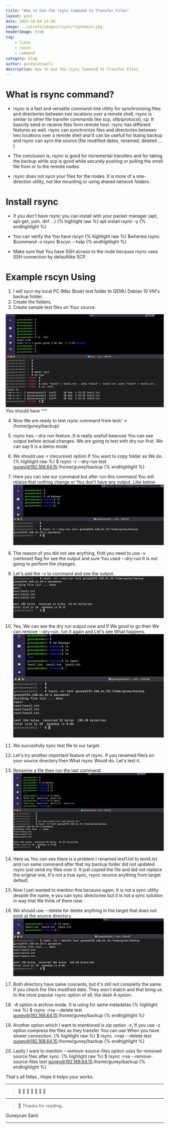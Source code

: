 ```yaml
---
title: "How to Use the rsync Command to Transfer Files"
layout: post
date: 2023-10-04 14:20
image: ../assets/images/rsync/rsyncmain.jpg
headerImage: true
tag:
    - linux
    - ryscn
    - command
category: blog
author: guneycansanli
description: How to Use the rsync Command to Transfer Files
---
```


# What is rsync command?

- rsync is a fast and versatile command-line utility for synchronizing files and directories between two locations over a remote shell, rsync is similar to other file transfer commands like scp, stfp(protocol), cp. It basiclly send or receive files form remote host. rsync has different features as well. rsync can synchronize files and directories between two locations over a remote shell and It can be usefull for tkaing backup and rsync can sycn the source (file modified dates, renamed, deleted ... )

- The conclusion is, rsync is good for incremental transfers and for taking the backup while scp is good while securely pushing or pulling the small file from or to the remote nodes.

- rsync does not sycn your files for the nodes. It is more of a one-direction utility, not like mounting or using shared network folders.


# Install rsync

- If you don't have rsync you can install with your packer manager (apt, apt-get, yum. dnf ...)
{% highlight raw %}
apt install rsync -y 
{% endhighlight %}
- You can verify tha You have rscyn
{% highlight raw %}
   $whereis rsync
   $command -v rsync
   $rscyn --help
{% endhighlight %}

- Make sure that You have SSH access to the node because rsync uses SSH connection by defaultlike SCP.

# Example rscyn Using

1. I will sycn my local PC (Mac Book) test folder to QEMU Debian 10 VM's backup folder.
2. Create the folders.
3. Create sample text files on Your source.

  ![rsync][1]
You should have ^^^

4. Now We are ready to test rsync command from test/ -> /home/guney/backup/
5. rsync has --dry-run feature ,It is really usefull beacuse You can see output before actual changes. We are going to test with dry run first. We can say It is a demo mode.
6. We should use -r (recursive) option If You want to copy folder as We do.
{% highlight raw %}
   $ rsync -r --dry-run test guney@192.168.64.15:/home/guney/backup
{% endhighlight %}
7. Here you can see our command but after run this command You will relaize that nothing change or You don't have any output. Like below
  ![rsync1][2]

8. The reason of you did not see anything, firdt you need to use -v (verbose) flag for see the output and sure You used --dry-run It is not going to perform the changes.
9. Let's add the -v to command and see the output.
  ![rsync2][3]

10. Yes, We can see the dry run output now and If We good to go then We can remove --dry-run, run it again and Let's see What happens.
  ![rsync3][4]
11. We succesfully sync test file to our target.
12. Let's try another important feature of rsync. If you renamed file/s on your source directory then What rsync Would do. Let's test it.
13. Renamne a file then run the last command.
  ![rsync4][5]
14. Here as You can see there is a problem I renamed test1.txt to test4.txt and run same command after that my backup folder did not updated rsync just send my files over it. It just copied the file and did not replace the original one, It's not a true sync, rsync revome anything from target default.
15. Now I just wanted to mention this because again, It is not a sync utility despite the name, e you can sync directories but it is not a sync solution in way that We think of them now.
16. We should use --delete for delete anything in the target that does not exist at the source directory.
  ![rsync6][6]
17. Both directory have same concents, but it's still not completly the same. If you check the files modified date. They won't match and that bring us to the most popular rsync option of all, the dash A option.
18. -A option is archive mode. It is using for same metadatas
{% highlight raw %}
   $ rsync -rva --delete test guney@192.168.64.15:/home/guney/backup
{% endhighlight %}

19. Another option which I want to mentioned is zip option -z, If you use -z option compress the files as they transfer You can use When you have slower connection.
{% highlight raw %}
   $ rsync -rvaz --delete test guney@192.168.64.15:/home/guney/backup
{% endhighlight %}

20. Lastly I want to mention --remove-source-files option uses for removed source files after sync.
{% highlight raw %}
   $ rsync -rva --remove-source-files test guney@192.168.64.15:/home/guney/backup
{% endhighlight %}

That's all fellas , Hope It helps your works.

---


> :metal: :metal: :metal: :metal: :metal: :metal: :metal:

---

> :memo: Thanks for reading.

Guneycan Sanli.

---

[1]: ../assets/images/rsync/rsync1.jpg
[2]: ../assets/images/rsync/rsync2.jpg
[3]: ../assets/images/rsync/rsync3.jpg
[4]: ../assets/images/rsync/rsync4.jpg
[5]: ../assets/images/rsync/rsync5.jpg
[6]: ../assets/images/rsync/rsync6.jpg
